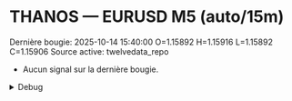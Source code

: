 # THANOS — EURUSD M5 (auto/15m)
Dernière bougie: 2025-10-14 15:40:00  O=1.15892  H=1.15916  L=1.15892  C=1.15906
Source active: twelvedata_repo

- Aucun signal sur la dernière bougie.

<details><summary>Debug</summary>

- TD_API_KEY manquant.

</details>